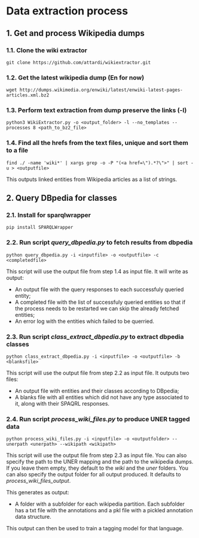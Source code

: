 # Data extraction process

## 1. Get and process Wikipedia dumps

### 1.1. Clone the wiki extractor

```
git clone https://github.com/attardi/wikiextractor.git
```
### 1.2. Get the latest wikipedia dump (En for now)
```
wget http://dumps.wikimedia.org/enwiki/latest/enwiki-latest-pages-articles.xml.bz2
```
### 1.3. Perform text extraction from dump preserve the links (-l)
```
python3 WikiExtractor.py -o <output_folder> -l --no_templates --processes 8 <path_to_bz2_file>
```
### 1.4. Find all the hrefs from the text files, unique and sort them to a file 
```
find ./ -name 'wiki*' | xargs grep -o -P "(<a href=\").*?\">" | sort -u > <outputfile>
```
This outputs linked entities from Wikipedia articles as a list of strings.

## 2. Query DBpedia for classes
### 2.1.  Install for sparqlwrapper
```
pip install SPARQLWrapper
```
### 2.2. Run script _query_dbpedia.py_ to fetch results from dbpedia
```
python query_dbpedia.py -i <inputfile> -o <outputfile> -c <completedfile>
```
This script will use the output file from step 1.4 as input file. It will write as output:
- An output file with the query responses to each successfuly queried entity;
- A completed file with the list of successfuly queried entities so that if the process needs to be restarted we can skip the already fetched entities;
- An error log with the entities which failed to be querried.

### 2.3. Run script _class_extract_dbpedia.py_ to extract dbpedia classes
```
python class_extract_dbpedia.py -i <inputfile> -o <outputfile> -b <blanksfile>
```
This script will use the output file from step 2.2 as input file. It outputs two files:
- An output file with entities and their classes according to DBpedia;
- A blanks file with all entities which did not have any type associated to it, along with their SPAQRL responses.

### 2.4. Run script _process_wiki_files.py_ to produce UNER tagged data
```
python process_wiki_files.py -i <inputfile> -o <outputfolder> --unerpath <unerpath> --wikipath <wikipath>
```
This script will use the output file from step 2.3 as input file.
You can also specify the path to the UNER mapping and the path to the wikipedia dumps. If you leave them empty, they default to the _wiki_ and the _uner_ folders.
You can also specify the output folder for all output produced. It defaults to _process_wiki_files_output_.

This generates as output:
- A folder with a subfolder for each wikipedia partition. Each subfolder has a txt file with the annotations and a pkl file with a pickled annotation data structure. 

This output can then be used to train a tagging model for that language.
